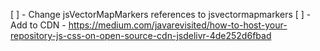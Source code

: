 [ ] - Change jsVectorMapMarkers references to jsvectormapmarkers
[ ] - Add to CDN - https://medium.com/javarevisited/how-to-host-your-repository-js-css-on-open-source-cdn-jsdelivr-4de252d6fbad